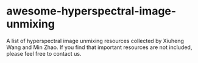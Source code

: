 # awesome-hyperspectral-image-unmixing
A list of hyperspectral image unmixing resources collected by Xiuheng Wang and Min Zhao. If you find that important resources are not included, please feel free to contact us.
